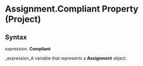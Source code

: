 
# Assignment.Compliant Property (Project)

## Syntax

 _expression_. **Compliant**

 _expression_A variable that represents a  **Assignment** object.

